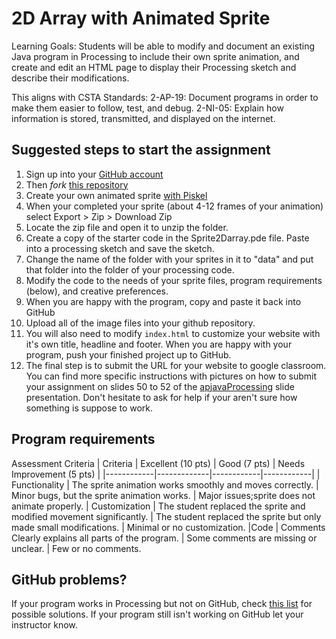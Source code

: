 2D Array with Animated Sprite 
=========
Learning Goals: 
Students will be able to modify and document an existing Java program in Processing to include their own sprite animation, and create and edit an HTML page to display their Processing sketch and describe their modifications.

This aligns with CSTA Standards:
2-AP-19: Document programs in order to make them easier to follow, test, and debug.
2-NI-05: Explain how information is stored, transmitted, and displayed on the internet.

Suggested steps to start the assignment
------------------------------------------
1. Sign up into your [GitHub account](https://github.com)
2. Then *fork* [this repository](https://github.com/ATC-APCSA/Lightning) 
3. Create your own animated sprite [with Piskel](https://www.piskelapp.com/)
4. When your completed your sprite (about 4-12 frames of your animation) select Export > Zip > Download Zip
5. Locate the zip file and open it to unzip the folder.
6. Create a copy of the starter code in the Sprite2Darray.pde file. Paste into a processing sketch and save the sketch.
7. Change the name of the folder with your sprites in it to "data" and put that folder into the folder of your processing code. 
8. Modify the code to the needs of your sprite files, program requirements (below), and creative preferences. 
9. When you are happy with the program, copy and paste it back into GitHub
10. Upload all of the image files into your github repository. 
11. You will also need to modify `index.html` to customize your website with it's own title, headline and footer. When you are happy with your program, push your finished project up to GitHub.
12. The final step is to submit the URL for your website to google classroom. You can find more specific instructions with pictures on how to submit your assignment on slides 50 to 52 of the [apjavaProcessing](https://docs.google.com/presentation/d/1sqbareaFmF9fMcp0XOl3hRO6hAlrU5WIaj4V-Kd3eDI/edit?usp=sharing) slide presentation. Don't hesitate to ask for help if your aren't sure how something is suppose to work.  


Program requirements
-----------------------
Assessment Criteria
| Criteria |	Excellent (10 pts) | Good (7 pts)	| Needs Improvement (5 pts) |
|------------|-------------|------------|------------|
| Functionality |	The sprite animation works smoothly and moves correctly. | Minor bugs, but the sprite animation works. | Major issues;sprite does not animate properly.
| Customization	| The student replaced the sprite and modified movement significantly. | The student replaced the sprite but only made small modifications. | Minimal or no customization.
|Code | Comments	Clearly explains all parts of the program. | Some comments are missing or unclear. | Few or no comments.


GitHub problems?
----------------
If your program works in Processing but not on GitHub, check [this list](https://github.com/APCSLowell/WebDebugging/blob/master/README.md#help-my-program-runs-in-processing-but-not-on-github) for possible solutions. If your program still isn't working on GitHub let your instructor know.

